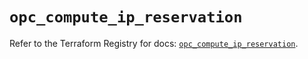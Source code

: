 # `opc_compute_ip_reservation`

Refer to the Terraform Registry for docs: [`opc_compute_ip_reservation`](https://registry.terraform.io/providers/hashicorp/opc/1.4.1/docs/resources/compute_ip_reservation).
